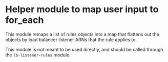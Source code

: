 # Helper module to map user input to for_each

This module remaps a list of rules objects into a map that flattens out the objects by load balancer listener ARNs that
the rule applies to.

This module is not meant to be used directly, and should be called through the `lb-listener-rules` module.
